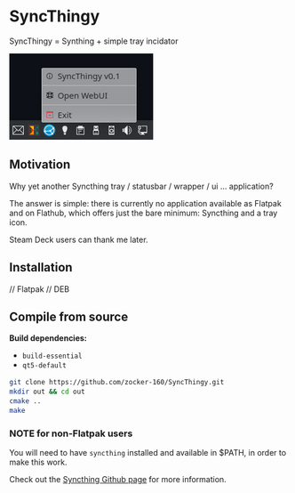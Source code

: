 # SyncThingy
SyncThingy = Synthing + simple tray incidator

![Screenshot1](screenshots/Screenshot_20220620_202001.png)

## Motivation

Why yet another Syncthing tray / statusbar / wrapper / ui ... application?

The answer is simple: there is currently no application available as Flatpak and on Flathub, which offers just the bare minimum: Syncthing and a tray icon.

Steam Deck users can thank me later.

## Installation

// Flatpak
// DEB

## Compile from source

**Build dependencies:**

- `build-essential`
- `qt5-default`

```bash
git clone https://github.com/zocker-160/SyncThingy.git
mkdir out && cd out
cmake ..
make
```

### NOTE for non-Flatpak users

You will need to have `syncthing` installed and available in $PATH, in order to make this work.

Check out the [Syncthing Github page](https://github.com/syncthing/syncthing) for more information.
